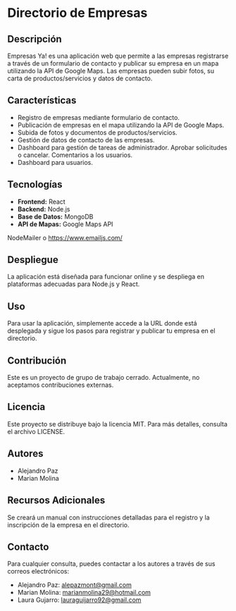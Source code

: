 # Directorio de Empresas

## Descripción

Empresas Ya! es una aplicación web que permite a las empresas registrarse a través de un formulario de contacto y publicar su empresa en un mapa utilizando la API de Google Maps. Las empresas pueden subir fotos, su carta de productos/servicios y datos de contacto.

## Características

- Registro de empresas mediante formulario de contacto.
- Publicación de empresas en el mapa utilizando la API de Google Maps.
- Subida de fotos y documentos de productos/servicios.
- Gestión de datos de contacto de las empresas.
- Dashboard para gestión de tareas de administrador. Aprobar solicitudes o cancelar. Comentarios a los usuarios.
- Dashboard para usuarios.

## Tecnologías

- **Frontend:** React
- **Backend:** Node.js
- **Base de Datos:** MongoDB
- **API de Mapas:** Google Maps API

NodeMailer o https://www.emailjs.com/

## Despliegue

La aplicación está diseñada para funcionar online y se despliega en plataformas adecuadas para Node.js y React.

## Uso

Para usar la aplicación, simplemente accede a la URL donde está desplegada y sigue los pasos para registrar y publicar tu empresa en el directorio. 

## Contribución

Este es un proyecto de grupo de trabajo cerrado. Actualmente, no aceptamos contribuciones externas.

## Licencia
Este proyecto se distribuye bajo la licencia MIT. Para más detalles, consulta el archivo LICENSE.

## Autores

- Alejandro Paz
- Marian Molina

## Recursos Adicionales

Se creará un manual con instrucciones detalladas para el registro y la inscripción de la empresa en el directorio. 

## Contacto

Para cualquier consulta, puedes contactar a los autores a través de sus correos electrónicos:

- Alejandro Paz: alepazmont@gmail.com
- Marian Molina: marianmolina29@hotmail.com
- Laura Gujarro: lauraguijarro92@gmail.com
 